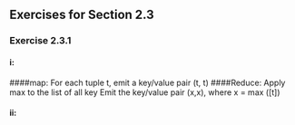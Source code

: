 ## Exercises for Section 2.3
### Exercise 2.3.1 
#### i:
####map:     For each tuple t, emit a key/value pair (t, t) 
####Reduce:    Apply max to the list of all key
Emit the key/value pair (x,x), where x = max ([t])

 #### ii:
